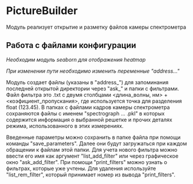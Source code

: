 # PictureBuilder
Модуль реализует открытие и разметку файлов камеры спектрометра

## Работа с файлами конфигурации
_Необходим модуль seaborn для отображения heatmap_

_При изменении пути необходимо изменить переменные "address..."_

Модуль создает файлы (указаны в "address_") для запоминания последней открытой директории через "ask_" и папки с фильтрами. Файл фильтра это .txt с двумя столбцами <длина_волны, нм> + <коэфициент_пропускания>, где используется точка для разделения float (123.45). В папках с файлами кадров камеры спектрометра сохраняются файлы с именем "spectrograph ... .pkl" в которых содержится информация о выбранной решетке и прочих деталях режима, использованного в этих измерениях.

Введенные параметры можно сохранить в папке файла при помощи команды "save_parameters". Далее они будут загружаться при каждом обращении к файлам этой папки. Для учета нового фильтра можно ввести его имя как аргумент "list_add_filter" или через графическое окно "ask_add_filter". При помощи "print_filters" можно узнать о фильтрах, которые уже учтены. Для удаления используйте "list_rem_filter", который принимает номер из вывода "print_filters".
